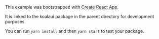 This example was bootstrapped with [Create React App](https://github.com/facebook/create-react-app).

It is linked to the koalaui package in the parent directory for development purposes.

You can run `yarn install` and then `yarn start` to test your package.

